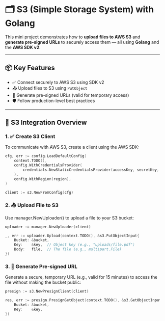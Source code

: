 # 🗂️ S3 (Simple Storage System) with Golang

This mini project demonstrates how to **upload files to AWS S3** and **generate pre-signed URLs** to securely access them — all using **Golang** and the **AWS SDK v2**.

---

## 📦 Key Features

- ✅ Connect securely to AWS S3 using SDK v2
- 📤 Upload files to S3 using `PutObject`
- 🔗 Generate pre-signed URLs (valid for temporary access)
- 🛡️ Follow production-level best practices

---

## 🔧 S3 Integration Overview

### 1. ✅ Create S3 Client

To communicate with AWS S3, create a client using the AWS SDK:

```go
cfg, err := config.LoadDefaultConfig(
	context.TODO(),
	config.WithCredentialsProvider(
		credentials.NewStaticCredentialsProvider(accessKey, secretKey, session),
	),
	config.WithRegion(region),
)

client := s3.NewFromConfig(cfg)

```


### 2. 📤 Upload File to S3
Use manager.NewUploader() to upload a file to your S3 bucket:

```go
uploader := manager.NewUploader(client)

_, err := uploader.Upload(context.TODO(), &s3.PutObjectInput{
	Bucket: &bucket,
	Key:    &key,  // Object key (e.g., "uploads/file.pdf")
	Body:   file,  // The file (e.g., multipart.File)
})

```

### 3. 🔗 Generate Pre-signed URL
Generate a secure, temporary URL (e.g., valid for 15 minutes) to access the file without making the bucket public:

```go
presign := s3.NewPresignClient(client)

res, err := presign.PresignGetObject(context.TODO(), &s3.GetObjectInput{
	Bucket: &bucket,
	Key:    &key,
})
```



